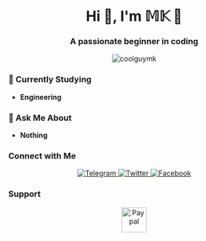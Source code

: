 <h1 align="center">Hi 👋, I'm 𝕄𝕂 🖤</h1>
<h3 align="center">A passionate beginner in coding</h3>

<p align="center">
  <img src="https://komarev.com/ghpvc/?username=coolguymk&label=Profile%20views&color=0e75b6&style=flat" alt="coolguymk" />
</p>

### 🌱 Currently Studying
- **Engineering**

### 💬 Ask Me About
- **Nothing**

### Connect with Me
<p align="center">
  <a href="https://t.me/mkasem06" target="_blank">
    <img src="https://img.shields.io/badge/Telegram-2CA5E0?style=for-the-badge&logo=telegram&logoColor=white" alt="Telegram"/>
  </a>
  <a href="https://twitter.com/mk_2506" target="_blank">
    <img src="https://img.shields.io/badge/Twitter-1DA1F2?style=for-the-badge&logo=twitter&logoColor=white" alt="Twitter"/>
  </a>
  <a href="https://fb.com/m.kasem06" target="_blank">
    <img src="https://img.shields.io/badge/Facebook-1877F2?style=for-the-badge&logo=facebook&logoColor=white" alt="Facebook"/>
  </a>
</p>

### Support
<p align="center">
  <a href="https://www.paypal.me/mkasem06" target="_blank">
    <img src="https://img.shields.io/badge/Paypal-00457C?style=for-the-badge&logo=paypal&logoColor=white" alt="Paypal" height="50"/>
  </a>
</p>
